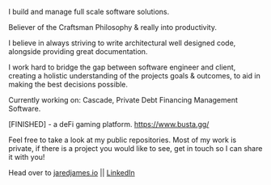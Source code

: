 I build and manage full scale software solutions.

Believer of the Craftsman Philosophy & really into productivity.

I believe in always striving to write architectural well designed code, alongside providing great documentation.

I work hard to bridge the gap between software engineer and client, creating a holistic understanding of the projects goals & outcomes, to aid in making the best decisions possible. 


Currently working on: Cascade, Private Debt Financing Management Software.

[FINISHED] - a deFi gaming platform. https://www.busta.gg/

Feel free to take a look at my public repositories. Most of my work is private, if there is a project you would like to see, get in touch so I can share it with you!

Head over to [jaredjames.io](https://www.jaredjames.io/) || [LinkedIn](https://www.linkedin.com/in/jaredjames123/)

</div>
